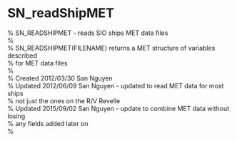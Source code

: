 SN_readShipMET
==============
% SN_READSHIPMET - reads SIO ships MET data files<br/>
%<br/>
% SN_READSHIPMET(FILENAME) returns a MET structure of variables described<br/>
% for MET data files<br/>
%<br/>
% Created 2012/03/30 San Nguyen<br/>
% Updated 2012/06/09 San Nguyen - updated to read MET data for most ships<br/>
% not just the ones on the R/V Revelle<br/>
% Updated 2015/09/02 San Nguyen - update to combine MET data without losing<br/>
% any fields added later on<br/>
%<br/>
